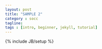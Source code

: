 ```yaml
---
layout: post
title: "SAMPLE 2"
category : socc
tagline:
tags : [intro, beginner, jekyll, tutorial]
---
```

{% include JB/setup %}
